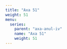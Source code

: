 ```yaml
---
title: "Axa 51"
weight: 51
menu:
  series:
    parent: "axa-anul-iv"
    name: "Axa 51"
    weight: 51
---
```

